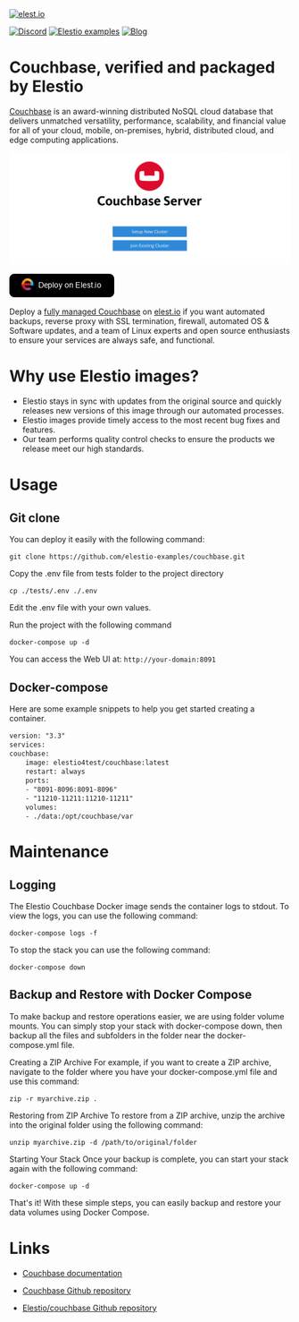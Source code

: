 <a href="https://elest.io">
  <img src="https://elest.io/images/elestio.svg" alt="elest.io" width="150" height="75">
</a>

[![Discord](https://img.shields.io/static/v1.svg?logo=discord&color=f78A38&labelColor=083468&logoColor=ffffff&style=for-the-badge&label=Discord&message=community)](https://discord.gg/4T4JGaMYrD "Get instant assistance and engage in live discussions with both the community and team through our chat feature.")
[![Elestio examples](https://img.shields.io/static/v1.svg?logo=github&color=f78A38&labelColor=083468&logoColor=ffffff&style=for-the-badge&label=github&message=open%20source)](https://github.com/elestio-examples "Access the source code for all our repositories by viewing them.")
[![Blog](https://img.shields.io/static/v1.svg?color=f78A38&labelColor=083468&logoColor=ffffff&style=for-the-badge&label=elest.io&message=Blog)](https://blog.elest.io "Latest news about elestio, open source software, and DevOps techniques.")

# Couchbase, verified and packaged by Elestio

[Couchbase](https://www.couchbase.com/) is an award-winning distributed NoSQL cloud database that delivers unmatched versatility, performance, scalability, and financial value for all of your cloud, mobile, on-premises, hybrid, distributed cloud, and edge computing applications.

<img src="https://raw.githubusercontent.com/elestio-examples/couchbase/main/couchbase.png" alt="couchbase" width="800">

[![deploy](https://github.com/elestio-examples/couchbase/raw/main/deploy-on-elestio.png)](https://dash.elest.io/deploy?source=cicd&social=dockerCompose&url=https://github.com/elestio-examples/couchbase)

Deploy a <a target="_blank" href="https://elest.io/open-source/couchbase">fully managed Couchbase</a> on <a target="_blank" href="https://elest.io/">elest.io</a> if you want automated backups, reverse proxy with SSL termination, firewall, automated OS & Software updates, and a team of Linux experts and open source enthusiasts to ensure your services are always safe, and functional.

# Why use Elestio images?

- Elestio stays in sync with updates from the original source and quickly releases new versions of this image through our automated processes.
- Elestio images provide timely access to the most recent bug fixes and features.
- Our team performs quality control checks to ensure the products we release meet our high standards.

# Usage

## Git clone

You can deploy it easily with the following command:

    git clone https://github.com/elestio-examples/couchbase.git

Copy the .env file from tests folder to the project directory

    cp ./tests/.env ./.env

Edit the .env file with your own values.

Run the project with the following command

    docker-compose up -d

You can access the Web UI at: `http://your-domain:8091`

## Docker-compose

Here are some example snippets to help you get started creating a container.

    version: "3.3"
    services:
    couchbase:
        image: elestio4test/couchbase:latest
        restart: always
        ports:
        - "8091-8096:8091-8096"
        - "11210-11211:11210-11211"
        volumes:
        - ./data:/opt/couchbase/var

# Maintenance

## Logging

The Elestio Couchbase Docker image sends the container logs to stdout. To view the logs, you can use the following command:

    docker-compose logs -f

To stop the stack you can use the following command:

    docker-compose down

## Backup and Restore with Docker Compose

To make backup and restore operations easier, we are using folder volume mounts. You can simply stop your stack with docker-compose down, then backup all the files and subfolders in the folder near the docker-compose.yml file.

Creating a ZIP Archive
For example, if you want to create a ZIP archive, navigate to the folder where you have your docker-compose.yml file and use this command:

    zip -r myarchive.zip .

Restoring from ZIP Archive
To restore from a ZIP archive, unzip the archive into the original folder using the following command:

    unzip myarchive.zip -d /path/to/original/folder

Starting Your Stack
Once your backup is complete, you can start your stack again with the following command:

    docker-compose up -d

That's it! With these simple steps, you can easily backup and restore your data volumes using Docker Compose.

# Links

- <a target="_blank" href="https://docs.couchbase.com/home/index.html">Couchbase documentation</a>

- <a target="_blank" href="https://github.com/couchbase/docker">Couchbase Github repository</a>

- <a target="_blank" href="https://github.com/elestio-examples/couchbase">Elestio/couchbase Github repository</a>
